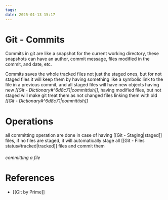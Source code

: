 ```yaml
---
tags: 
date: 2025-01-13 15:17
---
```

# Git - Commits
Commits in git are like a snapshot for the current working directory, these snapshots can have an author, commit message, files modified in the commit, and date, etc.

Commits saves the whole tracked files not just the staged ones, but for not staged files it will keep them by having something like a symbolic link to the file in a previous commit, and all staged files will have new objects having new *[[Git - Dictionary#^6d8c71|committish]]*, having modified files, but not staged will make git treat them as not changed files linking them with old *[[Git - Dictionary#^6d8c71|committish]]*

# Operations
all committing operation are done in case of having [[Git - Staging|staged]] files, if no files are staged, it will automatically stage all [[Git - Files status#tracked|tracked]] files and commit them
###### committing a file


# References
- [[Git by Prime]]